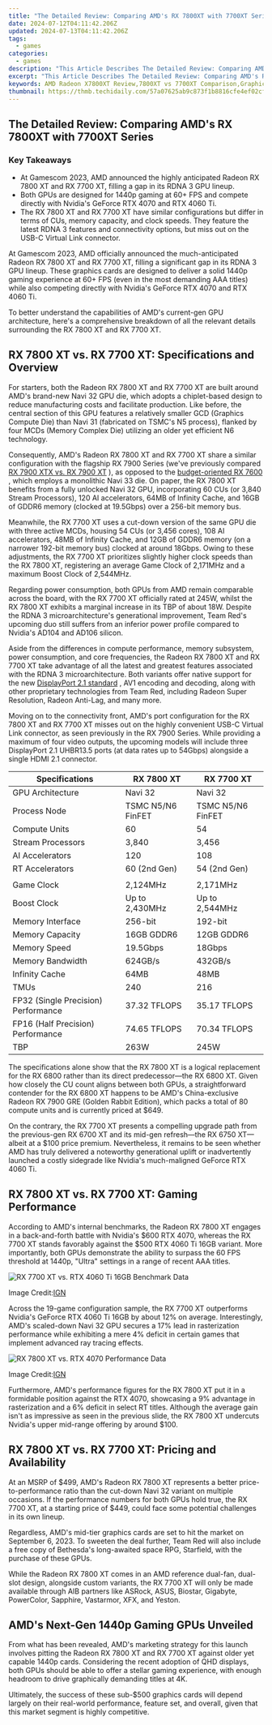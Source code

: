 ```yaml
---
title: "The Detailed Review: Comparing AMD's RX 7800XT with 7700XT Series"
date: 2024-07-12T04:11:42.206Z
updated: 2024-07-13T04:11:42.206Z
tags:
  - games
categories:
  - games
description: "This Article Describes The Detailed Review: Comparing AMD's RX 7800XT with 7700XT Series"
excerpt: "This Article Describes The Detailed Review: Comparing AMD's RX 7800XT with 7700XT Series"
keywords: AMD Radeon X7800XT Review,7800XT vs 7700XT Comparison,Graphics Card X7800XT Details,High-Performance GPUs,Exploring AMD's RX 7700XT Series,Performance Analysis of AMD RX 7800XT,Benchmarking AMD Radeon 7800XT Model
thumbnail: https://thmb.techidaily.com/57a07625ab9c873f1b8816cfe4ef02cf1a6f9bda4b7acdd0899c793b0d810b70.jpg
---
```


## The Detailed Review: Comparing AMD's RX 7800XT with 7700XT Series

### Key Takeaways

* At Gamescom 2023, AMD announced the highly anticipated Radeon RX 7800 XT and RX 7700 XT, filling a gap in its RDNA 3 GPU lineup.
* Both GPUs are designed for 1440p gaming at 60+ FPS and compete directly with Nvidia's GeForce RTX 4070 and RTX 4060 Ti.
* The RX 7800 XT and RX 7700 XT have similar configurations but differ in terms of CUs, memory capacity, and clock speeds. They feature the latest RDNA 3 features and connectivity options, but miss out on the USB-C Virtual Link connector.

 At Gamescom 2023, AMD officially announced the much-anticipated Radeon RX 7800 XT and RX 7700 XT, filling a significant gap in its RDNA 3 GPU lineup. These graphics cards are designed to deliver a solid 1440p gaming experience at 60+ FPS (even in the most demanding AAA titles) while also competing directly with Nvidia's GeForce RTX 4070 and RTX 4060 Ti.

 To better understand the capabilities of AMD's current-gen GPU architecture, here's a comprehensive breakdown of all the relevant details surrounding the RX 7800 XT and RX 7700 XT.

## RX 7800 XT vs. RX 7700 XT: Specifications and Overview

 For starters, both the Radeon RX 7800 XT and RX 7700 XT are built around AMD's brand-new Navi 32 GPU die, which adopts a chiplet-based design to reduce manufacturing costs and facilitate production. Like before, the central section of this GPU features a relatively smaller GCD (Graphics Compute Die) than Navi 31 (fabricated on TSMC's N5 process), flanked by four MCDs (Memory Complex Die) utilizing an older yet efficient N6 technology.

 Consequently, AMD's Radeon RX 7800 XT and RX 7700 XT share a similar configuration with the flagship RX 7900 Series (we've previously compared [RX 7900 XTX vs. RX 7900 XT](https://www.makeuseof.com/amd-radeon-rx-7900-xtx-vs-rx-7900-xt-comparison/) ), as opposed to the [budget-oriented RX 7600](https://www.makeuseof.com/amd-launches-radeon-rx-7600-what-to-expect/) , which employs a monolithic Navi 33 die. On paper, the RX 7800 XT benefits from a fully unlocked Navi 32 GPU, incorporating 60 CUs (or 3,840 Stream Processors), 120 AI accelerators, 64MB of Infinity Cache, and 16GB of GDDR6 memory (clocked at 19.5Gbps) over a 256-bit memory bus.

 Meanwhile, the RX 7700 XT uses a cut-down version of the same GPU die with three active MCDs, housing 54 CUs (or 3,456 cores), 108 AI accelerators, 48MB of Infinity Cache, and 12GB of GDDR6 memory (on a narrower 192-bit memory bus) clocked at around 18Gbps. Owing to these adjustments, the RX 7700 XT prioritizes slightly higher clock speeds than the RX 7800 XT, registering an average Game Clock of 2,171MHz and a maximum Boost Clock of 2,544MHz.

 Regarding power consumption, both GPUs from AMD remain comparable across the board, with the RX 7700 XT officially rated at 245W, whilst the RX 7800 XT exhibits a marginal increase in its TBP of about 18W. Despite the RDNA 3 microarchitecture's generational improvement, Team Red's upcoming duo still suffers from an inferior power profile compared to Nvidia's AD104 and AD106 silicon.

 Aside from the differences in compute performance, memory subsystem, power consumption, and core frequencies, the Radeon RX 7800 XT and RX 7700 XT take advantage of all the latest and greatest features associated with the RDNA 3 microarchitecture. Both variants offer native support for the new [DisplayPort 2.1 standard](https://www.makeuseof.com/everything-you-need-to-know-displayport-21/) , AV1 encoding and decoding, along with other proprietary technologies from Team Red, including Radeon Super Resolution, Radeon Anti-Lag, and many more.

 Moving on to the connectivity front, AMD's port configuration for the RX 7800 XT and RX 7700 XT misses out on the highly convenient USB-C Virtual Link connector, as seen previously in the RX 7900 Series. While providing a maximum of four video outputs, the upcoming models will include three DisplayPort 2.1 UHBR13.5 ports (at data rates up to 54Gbps) alongside a single HDMI 2.1 connector.

| Specifications                      | RX 7800 XT        | RX 7700 XT        |
| ----------------------------------- | ----------------- | ----------------- |
| GPU Architecture                    | Navi 32           | Navi 32           |
| Process Node                        | TSMC N5/N6 FinFET | TSMC N5/N6 FinFET |
| Compute Units                       | 60                | 54                |
| Stream Processors                   | 3,840             | 3,456             |
| AI Accelerators                     | 120               | 108               |
| RT Accelerators                     | 60 (2nd Gen)      | 54 (2nd Gen)      |
|                                     |                   |                   |
| Game Clock                          | 2,124MHz          | 2,171MHz          |
| Boost Clock                         | Up to 2,430MHz    | Up to 2,544MHz    |
| Memory Interface                    | 256-bit           | 192-bit           |
| Memory Capacity                     | 16GB GDDR6        | 12GB GDDR6        |
| Memory Speed                        | 19.5Gbps          | 18Gbps            |
| Memory Bandwidth                    | 624GB/s           | 432GB/s           |
| Infinity Cache                      | 64MB              | 48MB              |
| TMUs                                | 240               | 216               |
| FP32 (Single Precision) Performance | 37.32 TFLOPS      | 35.17 TFLOPS      |
| FP16 (Half Precision) Performance   | 74.65 TFLOPS      | 70.34 TFLOPS      |
| TBP                                 | 263W              | 245W              |

 The specifications alone show that the RX 7800 XT is a logical replacement for the RX 6800 rather than its direct predecessor—the RX 6800 XT. Given how closely the CU count aligns between both GPUs, a straightforward contender for the RX 6800 XT happens to be AMD's China-exclusive Radeon RX 7900 GRE (Golden Rabbit Edition), which packs a total of 80 compute units and is currently priced at $649.

 On the contrary, the RX 7700 XT presents a compelling upgrade path from the previous-gen RX 6700 XT and its mid-gen refresh—the RX 6750 XT—albeit at a $100 price premium. Nevertheless, it remains to be seen whether AMD has truly delivered a noteworthy generational uplift or inadvertently launched a costly sidegrade like Nvidia's much-maligned GeForce RTX 4060 Ti.

## RX 7800 XT vs. RX 7700 XT: Gaming Performance

 According to AMD's internal benchmarks, the Radeon RX 7800 XT engages in a back-and-forth battle with Nvidia's $600 RTX 4070, whereas the RX 7700 XT stands favorably against the $500 RTX 4060 Ti 16GB variant. More importantly, both GPUs demonstrate the ability to surpass the 60 FPS threshold at 1440p, "Ultra" settings in a range of recent AAA titles.

![RX 7700 XT vs. RTX 4060 Ti 16GB Benchmark Data](https://static1.makeuseofimages.com/wordpress/wp-content/uploads/2023/08/rx-7700-xt-vs-rtx-4060-ti-16gb.jpg)

 Image Credit:[IGN](https://www.youtube.com/watch?v=cJyRQmhCkDk)

 Across the 19-game configuration sample, the RX 7700 XT outperforms Nvidia's GeForce RTX 4060 Ti 16GB by about 12% on average. Interestingly, AMD's scaled-down Navi 32 GPU secures a 17% lead in rasterization performance while exhibiting a mere 4% deficit in certain games that implement advanced ray tracing effects.

![RX 7800 XT vs. RTX 4070 Performance Data](https://static1.makeuseofimages.com/wordpress/wp-content/uploads/2023/08/rx-7800-xt-vs-rtx-4070.jpg)

 Image Credit:[IGN](https://www.youtube.com/watch?v=cJyRQmhCkDk)

 Furthermore, AMD's performance figures for the RX 7800 XT put it in a formidable position against the RTX 4070, showcasing a 9% advantage in rasterization and a 6% deficit in select RT titles. Although the average gain isn't as impressive as seen in the previous slide, the RX 7800 XT undercuts Nvidia's upper mid-range offering by around $100.

## RX 7800 XT vs. RX 7700 XT: Pricing and Availability

 At an MSRP of $499, AMD's Radeon RX 7800 XT represents a better price-to-performance ratio than the cut-down Navi 32 variant on multiple occasions. If the performance numbers for both GPUs hold true, the RX 7700 XT, at a starting price of $449, could face some potential challenges in its own lineup.

 Regardless, AMD's mid-tier graphics cards are set to hit the market on September 6, 2023\. To sweeten the deal further, Team Red will also include a free copy of Bethesda's long-awaited space RPG, Starfield, with the purchase of these GPUs.

 While the Radeon RX 7800 XT comes in an AMD reference dual-fan, dual-slot design, alongside custom variants, the RX 7700 XT will only be made available through AIB partners like ASRock, ASUS, Biostar, Gigabyte, PowerColor, Sapphire, Vastarmor, XFX, and Yeston.

## AMD's Next-Gen 1440p Gaming GPUs Unveiled

 From what has been revealed, AMD's marketing strategy for this launch involves pitting the Radeon RX 7800 XT and RX 7700 XT against older yet capable 1440p cards. Considering the recent adoption of QHD displays, both GPUs should be able to offer a stellar gaming experience, with enough headroom to drive graphically demanding titles at 4K.

 Ultimately, the success of these sub-$500 graphics cards will depend largely on their real-world performance, feature set, and overall, given that this market segment is highly competitive.


<ins class="adsbygoogle"
     style="display:block"
     data-ad-format="autorelaxed"
     data-ad-client="ca-pub-7571918770474297"
     data-ad-slot="1223367746"></ins>



<ins class="adsbygoogle"
     style="display:block"
     data-ad-client="ca-pub-7571918770474297"
     data-ad-slot="8358498916"
     data-ad-format="auto"
     data-full-width-responsive="true"></ins>




